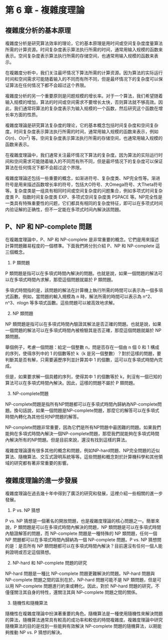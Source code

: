 # 第 6 章 - 複雜度理論

## 複雜度分析的基本原理

複雜度分析是研究算法效率的理论，它的基本原理是用时间或空间复杂度度量算法所需的计算资源。时间复杂度表示算法执行所需的时间，通常用输入规模的函数来表示。空间复杂度表示算法执行所需的存储空间，也通常用输入规模的函数来表示。

在複雜度分析中，我们关注最坏情况下算法所需的计算资源。因为算法的实际运行时间和空间需求可能随着输入的不同而有所不同，但是最坏情况下的复杂度可以保证算法在任何情况下都不会超过这个界限。

複雜度分析的另一个重要原则是问题规模的增长率。对于一个算法，我们希望随着输入规模的增加，算法的时间或空间需求不要增长太快，否则算法就不够高效。因此，我们通常将算法的复杂度表示为输入规模的一个函数，然后研究这个函数在增长率方面的性质。

複雜度理論是研究算法复杂度的理论，它的基本概念包括时间复杂度和空间复杂度。时间复杂度表示算法执行所需的时间，通常用输入规模的函数来表示，例如 $O(n)$、$O(n^2)$ 等。空间复杂度表示算法执行所需的存储空间，也通常用输入规模的函数来表示。

在複雜度理論中，我们通常关注最坏情况下算法的复杂度。因为算法的实际运行时间和空间需求可能随着输入的不同而有所不同，但是最坏情况下的复杂度可以保证算法在任何情况下都不会超过这个界限。

複雜度理論还包括一些重要的概念，如渐进符号、复杂度类、NP完全性等。渐进符号是用来描述函数增长率的符号，包括大O符号、大Omega符号、大Theta符号等。复杂度类是一组具有相同时间或空间复杂度的问题集合，例如多项式时间复杂度类 P、指数时间复杂度类 EXP、多项式空间复杂度类 PSPACE 等。NP完全性是一类具有特殊重要性的问题，它们都具有相同的复杂度特征，即可以在多项式时间内验证解的正确性，但不一定能在多项式时间內解決該問題。

## P、NP 和 NP-complete 問題

在複雜度理論中，P、NP 和 NP-complete 是非常重要的概念。它們是用來描述計算問題難易程度的一個標準。下面我們將分別介紹 P、NP 和 NP-complete 這三個概念。

1. P 類問題

P 類問題是指可以在多項式時間內解決的問題。也就是說，如果一個問題的解法可以在多項式時間內求解，那麼這個問題就屬於 P 類問題。

多項式時間指的是，該問題的解法在計算機上執行所需的時間可以表示為一個多項式函數。例如，當問題的輸入規模為 n 時，解法所需的時間可以表示為 n^2、n^3、nlogn 等多項式函數。這些問題可以被高效地求解。

2. NP 類問題

NP 類問題是指可以在多項式時間內驗證其解法是否正確的問題。也就是說，如果一個問題的解法可以在多項式時間內被檢驗其是否正確，那麼這個問題就屬於 NP 類問題。

舉個例子，考慮一個問題：給定一個整數 n，問是否存在一個由 n 個 0 和 1 構成的序列，使得序列中的 1 的個數等於 k（k 是另一個整數）？對於這樣的問題，要判斷其是否有解，只需要遍歷序列並計算其中 1 的個數，這可以在多項式時間內完成。

但是，如果要求解一個具體的序列，使得其中 1 的個數等於 k，則沒有一個已知的算法可以在多項式時間內解決。因此，這樣的問題不屬於 P 類問題。

3. NP-complete問題

NP-complete問題是指所有NP問題都可以在多項式時間內歸納為NP-complete問題。換句話說，如果一個問題是NP-complete問題，那麼它的解答可以在多項式時間內轉化為其他任何NP問題的解答。

NP-complete問題非常重要，因為它們是所有NP問題中最困難的問題。如果我們能夠在多項式時間內解決一個NP-complete問題，那麼我們就能夠在多項式時間內解決所有的NP問題。但是目前來說，還沒有找到這樣的算法。

複雜度理論還有很多其他的概念和問題，例如NP-hard問題、NP完全問題的近似算法、隨機算法、交互式證明系統等等。這些問題和概念對於計算機科學和其他領域的研究都有著非常重要的影響。

## 複雜度理論的進一步發展

複雜度理論在過去幾十年中得到了廣泛的研究和發展，這裡介紹一些相關的進一步發展。

1. P vs. NP 猜想

P vs. NP 猜想是一個著名的開放問題，也是複雜度理論的核心問題之一。簡單來說，P 類問題是可以在多項式時間內解決的問題，NP 類問題是可以在多項式時間內驗證解答的問題，而 NP-complete 問題是一種特殊的 NP 類問題，任何一個 NP 問題都可以在多項式時間內歸納為一個 NP-complete 問題。P vs. NP 猜想問的是：是否所有 NP 類問題都可以在多項式時間內解決？目前還沒有任何一個人能夠證明或否定這個猜想。

2. NP-hard 和 NP-complete 問題的研究

NP-hard 問題是一種比 NP-complete 問題更難解決的問題。NP-hard 問題與 NP-complete 問題之間的區別在於，NP-hard 問題可能不是 NP 類問題，但是可以用 NP-complete 問題進行約束或轉化。因此，對於 NP-hard 問題的研究，不僅僅關注其自身的特性，還關注其與 NP-complete 問題之間的關係。

3. 隨機性和隨機算法

隨機性在複雜度理論中扮演著重要的角色。隨機算法是一種使用隨機性來解決問題的算法，隨機算法通常具有較高的成功率和較低的時間複雜度。複雜度理論中研究隨機算法的目的是找到一些能夠有效解決 NP-complete 問題的隨機算法，以期能夠推動 NP vs. P 猜想的解決。
